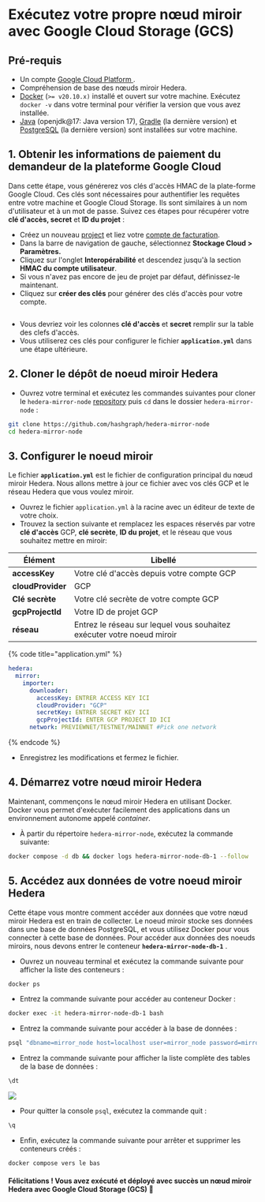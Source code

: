 # Exécutez votre propre nœud miroir avec Google Cloud Storage (GCS)

## Pré-requis

- Un compte [Google Cloud Platform ](https://cloud.google.com/).
- Compréhension de base des nœuds miroir Hedera.
- [Docker](https://www.docker.com/) (`>= v20.10.x)` installé et ouvert sur votre machine. Exécutez `docker -v` dans votre terminal pour vérifier la version que vous avez installée.
- [Java](https://www.java.com/en/) (openjdk@17: Java version 17), [Gradle](https://gradle.org/install/) (la dernière version) et [PostgreSQL](https://www.postgresql.org/) (la dernière version) sont installées sur votre machine.

## 1. Obtenir les informations de paiement du demandeur de la plateforme Google Cloud

Dans cette étape, vous générerez vos clés d'accès HMAC de la plate-forme Google Cloud. Ces clés sont nécessaires pour authentifier les requêtes entre votre machine et Google Cloud Storage. Ils sont similaires à un nom d'utilisateur et à un mot de passe. Suivez ces étapes pour récupérer votre **clé d'accès, secret** et **ID du projet** :

- Créez un nouveau [project](https://cloud.google.com/resource-manager/docs/creating-managing-projects) et liez votre [compte de facturation](https://cloud.google.com/billing/docs/how-to/manage-billing-account).
- Dans la barre de navigation de gauche, sélectionnez **Stockage Cloud > Paramètres.**
- Cliquez sur l'onglet **Interopérabilité** et descendez jusqu'à la section **HMAC du compte utilisateur**.
- Si vous n'avez pas encore de jeu de projet par défaut, définissez-le maintenant.
- Cliquez sur **créer des clés** pour générer des clés d'accès pour votre compte.

<figure><img src="../../../.gitbook/assets/gcs mirror2.png" alt=""><figcaption></figcaption></figure>

- Vous devriez voir les colonnes **clé d'accès** et **secret** remplir sur la table des clefs d'accès.
- Vous utiliserez ces clés pour configurer le fichier **`application.yml`** dans une étape ultérieure.

## 2. Cloner le dépôt de noeud miroir Hedera

- Ouvrez votre terminal et exécutez les commandes suivantes pour cloner le `hedera-mirror-node` [repository](https://github.com/hashgraph/hedera-mirror-node) puis `cd` dans le dossier `hedera-mirror-node` :

```bash
git clone https://github.com/hashgraph/hedera-mirror-node
cd hedera-mirror-node
```

## 3. Configurer le noeud miroir

Le fichier **`application.yml`** est le fichier de configuration principal du nœud miroir Hedera. Nous allons mettre à jour ce fichier avec vos clés GCP et le réseau Hedera que vous voulez miroir.

- Ouvrez le fichier `application.yml` à la racine avec un éditeur de texte de votre choix.
- Trouvez la section suivante et remplacez les espaces réservés par votre **clé d'accès** GCP, **clé secrète**, **ID du projet**, et le réseau que vous souhaitez mettre en miroir:

| Élément           | Libellé                                                                |
| ----------------- | ---------------------------------------------------------------------- |
| **accessKey**     | Votre clé d'accès depuis votre compte GCP                              |
| **cloudProvider** | GCP                                                                    |
| **Clé secrète**   | Votre clé secrète de votre compte GCP                                  |
| **gcpProjectId**  | Votre ID de projet GCP                                                 |
| **réseau**        | Entrez le réseau sur lequel vous souhaitez exécuter votre noeud miroir |

{% code title="application.yml" %}

```yaml
hedera:
  mirror:
    importer:
      downloader:
        accessKey: ENTRER ACCESS KEY ICI
        cloudProvider: "GCP"
        secretKey: ENTRER SECRET KEY ICI
        gcpProjectId: ENTER GCP PROJECT ID ICI
      network: PREVIEWNET/TESTNET/MAINNET #Pick one network
```

{% endcode %}

- Enregistrez les modifications et fermez le fichier.

## 4. Démarrez votre nœud miroir Hedera

Maintenant, commençons le nœud miroir Hedera en utilisant Docker. Docker vous permet d'exécuter facilement des applications dans un environnement autonome appelé _container_.

- À partir du répertoire `hedera-mirror-node`, exécutez la commande suivante:

```bash
docker compose -d db && docker logs hedera-mirror-node-db-1 --follow
```

## 5. Accédez aux données de votre noeud miroir Hedera

Cette étape vous montre comment accéder aux données que votre nœud miroir Hedera est en train de collecter. Le noeud miroir stocke ses données dans une base de données PostgreSQL, et vous utilisez Docker pour vous connecter à cette base de données. Pour accéder aux données des noeuds miroirs, nous devons entrer le conteneur **`hedera-mirror-node-db-1`** .

- Ouvrez un nouveau terminal et exécutez la commande suivante pour afficher la liste des conteneurs :

```bash
docker ps
```

- Entrez la commande suivante pour accéder au conteneur Docker :

```bash
docker exec -it hedera-mirror-node-db-1 bash
```

- Entrez la commande suivante pour accéder à la base de données :

```bash
psql "dbname=mirror_node host=localhost user=mirror_node password=mirror_node_pass port=5432"
```

- Entrez la commande suivante pour afficher la liste complète des tables de la base de données :

```bash
\dt
```

![](<../../../.gitbook/assets/image (4).png>)

- Pour quitter la console `psql`, exécutez la commande quit :

```bash
\q
```

- Enfin, exécutez la commande suivante pour arrêter et supprimer les conteneurs créés :

```bash
docker compose vers le bas
```

#### Félicitations ! Vous avez exécuté et déployé avec succès un nœud miroir Hedera avec Google Cloud Storage (GCS) 🚀
